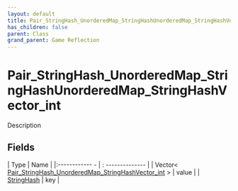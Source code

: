 ```yaml
---
layout: default
title: Pair_StringHash_UnorderedMap_StringHashUnorderedMap_StringHashVector_int
has_children: false
parent: Class
grand_parent: Game Reflection
---
```

# Pair_StringHash_UnorderedMap_StringHashUnorderedMap_StringHashVector_int
Description 

## Fields
| Type | Name |
|:------------ - | : -------------- |
| Vector< [Pair_StringHash_UnorderedMap_StringHashVector_int](game-reflection/classes/pair__string_hash__unordered_map__string_hash_vector_int.md) > | value |
| [StringHash](game-reflection/classes/string_hash.md) | key |
